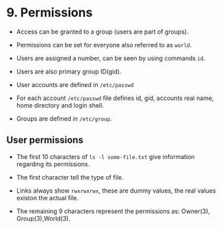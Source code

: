 # 9. Permissions


- Access can be granted to a group (users are part of groups). 

- Permissions can be set for everyone also referred to as `world`.

- Users are assigned a number, can be seen by using commands `id`.

- Users are also primary group ID(gid).

- User accounts are defined in `/etc/passwd` 

- For each account `/etc/passwd` file defines id, gid, accounts real name, home directory and login shell.

- Groups are defined in `/etc/group`.

## User permissions

- The first 10 characters of `ls -l some-file.txt` give information regarding its permissions.

- The first character tell the type of file.

- Links always show `rwxrwxrwx`, these are dummy values, the real values existon the actual file.

- The remaining 9 characters represent the permissions as: Owner(3), Group(3),World(3).

